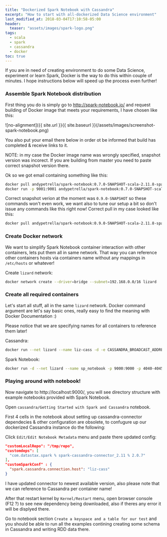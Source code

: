 ```yaml
---
title: "Dockerized Spark Notebook with Cassandra"
excerpt: "How to start with all-dockerized Data Science environment"
last_modified_at: 2018-03-04T17:10:58-05:00
header:
  teaser: "assets/images/spark-logo.png"
tags: 
  - scala
  - spark
  - cassandra
  - docker
toc: true
---
```


If you are in need of creating environment to do some Data Science, experiment or learn Spark, Docker is the way to do this within couple of minutes. I hope instructions below will speed up the process even further!

### Assemble Spark Notebook distribution

First thing you do is simply go to http://spark-notebook.io/ and request building of Docker image that meets your requirements, I have chosen like this:

![no-alignment]({{ site.url }}{{ site.baseurl }}(/assets/images/screenshot-spark-notebook.png)

You also put your email there below in order ot be informed that build has completed & receive links to it.

NOTE: in my case the Docker image name was wrongly specified, snapshot version was incorect. If you are building from master you need to paste correct snapshot version there.

Ok so we got email containing something like this:
 
```bash
docker pull andypetrella/spark-notebook:0.7.0-SNAPSHOT-scala-2.11.8-spark-2.2.1-hadoop-2.7.2-with-hive
docker run -p 9001:9001 andypetrella/spark-notebook:0.7.0-SNAPSHOT-scala-2.11.8-spark-2.2.1-hadoop-2.7.2-with-hive
```

Correct snapshot verion at the moment was `0.9.0-SNAPSHOT` so these commands won't even work, we want also to tune our setup a bit so don't issue any commands like this right now!
Correct pull in my case looked like this:

```bash
docker pull andypetrella/spark-notebook:0.9.0-SNAPSHOT-scala-2.11.8-spark-2.2.1-hadoop-2.7.2-with-hive
```

### Create Docker network

We want to simplify Spark Notebook container interaction with other containers, lets put them all in same network. That way you can reference other containers hosts via containers name without any mappings in `/etc/hosts` or whatever! 

Create `lizard` network:

```bash
docker network create --driver=bridge --subnet=192.168.0.0/16 lizard
```

### Create all required containers

Let's start all stuff, all in the same `lizard` network. Docker command argument are let's say basic ones, really easy to find the meaning with Docker Documentation :)

Please notice that we are specifying names for all containers to reference them later!

Cassandra:

```bash
docker run --net lizard --name liz-cass -d -e CASSANDRA_BROADCAST_ADDRESS=0.0.0.0 -p 7000:7000 -p 7199:7199 -p 9042:9042 -p 9160:9160 cassandra:latest
```

Spark Notebook:

```bash
docker run -d --net lizard --name sp_notebook -p 9000:9000 -p 4040-4045:4040-4045 -v v:/shared:/win_shared andypetrella/spark-notebook:0.9.0-SNAPSHOT-scala-2.11.8-spark-2.2.1-hadoop-2.7.2-with-hive
```

### Playing around with notebook!

Now navigate to http://localhost:9000/, you will see directory structure with example notebooks provided with Spark Notebook.

Open `cassandra/Getting Started with Spark and Cassandra` notebook.

First 4 cells in the notebook about setting up cassandra-connector dependecies & other configuration are obsolete, to confugure up our dockerized Cassandra instance do the following:

Click `Edit/Edit Notebook Metadata` menu and paste there updated config:

```json
"customLocalRepo": "/tmp/repo",
"customdeps": [
  "com.datastax.spark % spark-cassandra-connector_2.11 % 2.0.7"
],
"customSparkConf" : {
  "spark.cassandra.connection.host": "liz-cass"
}
```

I have updated connector to newest available version, also please note that we can reference to Cassandra per container name!

After that restart kernel by `Kernel/Restart` menu, open browser console (F12 ?) to see new dependency being downloaded, also if theres any error it will be displyed there.

Go to notebook section `Create a keyspace and a table for our test` and you should be able to run all the examples contining creating some schema in Cassandra and writing RDD data there.

